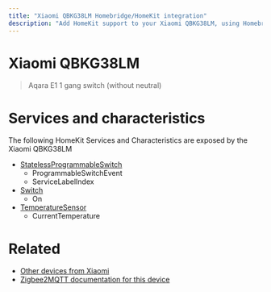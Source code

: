 ```yaml
---
title: "Xiaomi QBKG38LM Homebridge/HomeKit integration"
description: "Add HomeKit support to your Xiaomi QBKG38LM, using Homebridge, Zigbee2MQTT and homebridge-z2m."
---
```

<!---
This file has been GENERATED using src/docgen/docgen.ts
DO NOT EDIT THIS FILE MANUALLY!
-->
# Xiaomi QBKG38LM
> Aqara E1 1 gang switch (without neutral)


# Services and characteristics
The following HomeKit Services and Characteristics are exposed by
the Xiaomi QBKG38LM

* [StatelessProgrammableSwitch](../../action.md)
  * ProgrammableSwitchEvent
  * ServiceLabelIndex
* [Switch](../../switch.md)
  * On
* [TemperatureSensor](../../sensors.md)
  * CurrentTemperature


# Related
* [Other devices from Xiaomi](../index.md#xiaomi)
* [Zigbee2MQTT documentation for this device](https://www.zigbee2mqtt.io/devices/QBKG38LM.html)